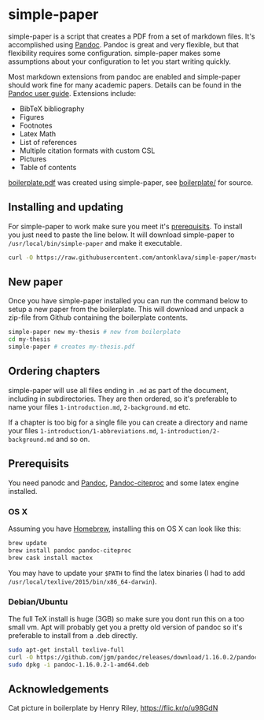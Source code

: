 # simple-paper

simple-paper is a script that creates a PDF from a set of markdown files. It's
accomplished using [Pandoc](http://pandoc.org/). Pandoc is great and very
flexible, but that flexibility requires some configuration. simple-paper makes
some assumptions about your configuration to let you start writing quickly.

Most markdown extensions from pandoc are enabled and simple-paper should work
fine for many academic papers. Details can be found in the [Pandoc user
guide](http://pandoc.org/README.html#pandocs-markdown). Extensions include:

* BibTeX bibliography
* Figures
* Footnotes
* Latex Math
* List of references
* Multiple citation formats with custom CSL
* Pictures
* Table of contents

[boilerplate.pdf](boilerplate.pdf) was created using simple-paper, see
[boilerplate/](boilerplate/1-introduction.md) for source.

## Installing and updating

For simple-paper to work make sure you meet it's [prerequisits](#prerequisits).
To install you just need to paste the line below. It will download simple-paper
to `/usr/local/bin/simple-paper` and make it executable.

```bash
curl -O https://raw.githubusercontent.com/antonklava/simple-paper/master/simple-paper && sudo mv simple-paper /usr/local/bin/ && sudo chmod +x /usr/local/bin/simple-paper
```

## New paper

Once you have simple-paper installed you can run the command below to setup a
new paper from the boilerplate. This will download and unpack a zip-file from
Github containing the boilerplate contents.

```bash
simple-paper new my-thesis # new from boilerplate
cd my-thesis
simple-paper # creates my-thesis.pdf
```

## Ordering chapters

simple-paper will use all files ending in `.md` as part of the document,
including in subdirectories. They are then ordered, so it's preferable to name
your files `1-introduction.md`, `2-background.md` etc.

If a chapter is too big for a single file you can create a directory and name
your files `1-introduction/1-abbreviations.md`,
`1-introduction/2-background.md` and so on.

## Prerequisits

You need panodc and [Pandoc](http://pandoc.org/),
[Pandoc-citeproc](https://github.com/jgm/pandoc-citeproc) and some latex engine
installed.


### OS X

Assuming you have [Homebrew](http://brew.sh/), installing this on OS X can look
like this:

```bash
brew update
brew install pandoc pandoc-citeproc
brew cask install mactex
```

You may have to update your `$PATH` to find the latex binaries (I had to add
`/usr/local/texlive/2015/bin/x86_64-darwin`).

### Debian/Ubuntu

The full TeX install is huge (3GB) so make sure you dont run this on a too
small vm. Apt will probably get you a pretty old version of pandoc so it's
preferable to install from a .deb directly.

```bash
sudo apt-get install texlive-full
curl -O https://github.com/jgm/pandoc/releases/download/1.16.0.2/pandoc-1.16.0.2-1-amd64.deb
sudo dpkg -i pandoc-1.16.0.2-1-amd64.deb
```

## Acknowledgements

Cat picture in boilerplate by Henry Riley, https://flic.kr/p/u98GdN
